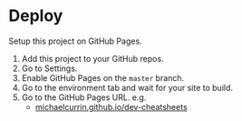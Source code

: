 # Deploy

Setup this project on GitHub Pages.

1. Add this project to your GitHub repos.
2. Go to Settings.
3. Enable GitHub Pages on the `master` branch.
4. Go to the environment tab and wait for your site to build.
5. Go to the GitHub Pages URL. e.g.
    - [michaelcurrin.github.io/dev-cheatsheets](https://michaelcurrin.github.io/dev-cheatsheets/)
